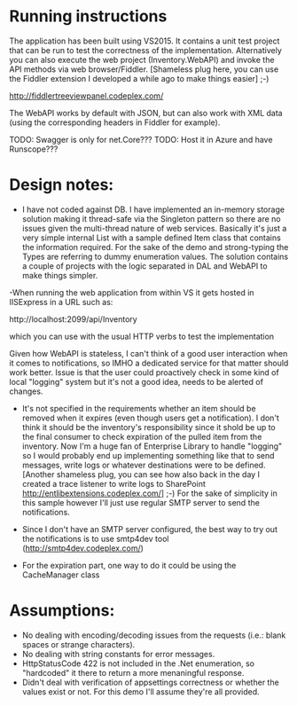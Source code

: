 # Running instructions
The application has been built using VS2015.
It contains a unit test project that can be run to test the correctness of the implementation.
Alternatively you can also execute the web project (Inventory.WebAPI) and invoke the API methods via web browser/Fiddler.
[Shameless plug here, you can use the Fiddler extension I developed a while ago to make things easier] ;-)

http://fiddlertreeviewpanel.codeplex.com/

The WebAPI works by default with JSON, but can also work with XML data (using the corresponding headers in Fiddler for example).

TODO: Swagger is only for net.Core???
TODO: Host it in Azure and have Runscope???


# Design notes:
- I have not coded against DB. I have implemented an in-memory storage solution making it thread-safe via the Singleton pattern so there are no issues given the multi-thread nature of web services.
Basically it's just a very simple internal List<T> with a sample defined Item class that contains the information required. For the sake of the demo and strong-typing the Types are referring to dummy enumeration values.
The solution contains a couple of projects with the logic separated in DAL and WebAPI to make things simpler.

-When running the web application from within VS it gets hosted in IISExpress in a URL such as:

http://localhost:2099/api/Inventory

which you can use with the usual HTTP verbs to test the implementation

Given how WebAPI is stateless, I can't think of a good user interaction when it comes to notifications, so IMHO a dedicated service for that matter should work better.
Issue is that the user could proactively check in some kind of local "logging" system but it's not a good idea, needs to be alerted of changes.

- It's not specified in the requirements whether an item should be removed when it expires (even though users get a notification).
I don't think it should be the inventory's responsibility since it shold be up to the final consumer to check expiration of the pulled item from the inventory.
Now I'm a huge fan of Enterprise Library to handle "logging" so I would probably end up implementing something like that to send messages, write logs or whatever destinations were to be defined.
[Another shameless plug, you can see how also back in the day I created a trace listener to write logs to SharePoint http://entlibextensions.codeplex.com/] ;-)
For the sake of simplicity in this sample however I'll just use regular SMTP server to send the notifications.
- Since I don't have an SMTP server configured, the best way to try out the notifications is to use smtp4dev tool (http://smtp4dev.codeplex.com/)

- For the expiration part, one way to do it could be using the CacheManager class

# Assumptions:
- No dealing with encoding/decoding issues from the requests (i.e.: blank spaces or strange characters).
- No dealing with string constants for error messages.
- HttpStatusCode 422 is not included in the .Net enumeration, so "hardcoded" it there to return a more menaningful response.
- Didn't deal with verification of appsettings correctness or whether the values exist or not. For this demo I'll assume they're all provided.